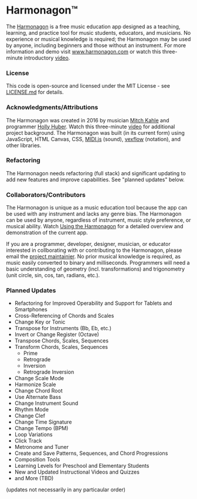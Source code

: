 # Harmonagon™

The [Harmonagon](http://www.harmonagon.com/) is a free music education app designed as a teaching, learning, and practice tool for music students, educators, and musicians. No experience or musical knowledge is required; the Harmonagon may be used by anyone, including beginners and those without an instrument. For more information and demo visit www.harmonagon.com or watch this three-minute introductory [video](https://www.youtube.com/watch?time_continue=1&v=rWmZq-XwtO8).
 
### License

This code is open-source and licensed under the MIT License - see [LICENSE.md](https://github.com/Harmonagon/Harmonagon/tree/master/LICENSE.md) for details.

### Acknowledgments/Attributions

The Harmonagon was created in 2016 by musician [Mitch Kahle](https://www.youtube.com/channel/UC_f3nR0uGJ1VuBx9SgFG3zQ/videos) and programmer [Holly Huber](https://github.com/HollyJHuber). Watch this three-minute [video](https://www.youtube.com/watch?v=ofEOS-WSSP0) for additional project background. The Harmonagon was built (in its current form) using JavaScript, HTML Canvas, CSS, [MIDI.js](https://github.com/mudcube/MIDI.js) (sound), [vexflow](https://github.com/0xfe/vexflow) (notation), and other libraries.

### Refactoring

The Harmonagon needs refactoring (full stack) and significant updating to add new features and improve capabilities. See "planned updates" below.

### Collaborators/Contributors

The Harmonagon is unique as a music education tool because the app can be used with any instrument and lacks any genre bias. The Harmonagon can be used by anyone, regardless of instrument, music style preference, or musical ability. Watch [Using the Harmonagon](https://www.youtube.com/watch?v=ob1CdGbHpeA) for a detailed overview and demonstration of the current app.

If you are a programmer, developer, designer, musician, or educator interested in collborating with or contributing to the Harmonagon, please email the [project maintainier](mailto:mitch@harmonagon.com). No prior musical knowledge is required, as music easily converted to binary and milliseconds. Programmers will need a basic understanding of geometry (incl. transformations) and trigonometry (unit circle, sin, cos, tan, radians, etc.).

### Planned Updates

 * Refactoring for Improved Operability and Support for Tablets and Smartphones 
 *	Cross-Referencing of Chords and Scales
 *	Change Key or Tonic
 *	Transpose for Instruments (Bb, Eb, etc.)
 *	Invert or Change Register (Octave)
 *	Transpose Chords, Scales, Sequences
 *	Transform Chords, Scales, Sequences 
    *	Prime
    *	Retrograde
    *	Inversion
    *	Retrograde Inversion
 *	Change Scale Mode
 * Harmonize Scale
 *	Change Chord Root
 * Use Alternate Bass
 *	Change Instrument Sound
 *	Rhythm Mode
 * Change Clef
 * Change Time Signature
 * Change Tempo (BPM)
 * Loop Variations
 * Click Track
 *	Metronome and Tuner
 *	Create and Save Patterns, Sequences, and Chord Progressions
 * Composition Tools
 *	Learning Levels for Preschool and Elementary Students
 *	New and Updated Instructional Videos and Quizzes
 *	and More (TBD)
 
 (updates not necessarily in any particaular order)
